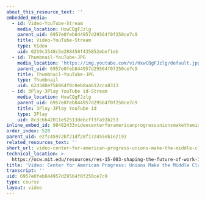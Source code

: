 ```yaml
---
about_this_resource_text: ''
embedded_media:
  - id: Video-YouTube-Stream
    media_location: HxwCQgFJzlg
    parent_uid: 6957e0feb844957d29564f0f250ce7c9
    title: Video-YouTube-Stream
    type: Video
    uid: 0259c3548c5e288450f435852ebef1eb
  - id: Thumbnail-YouTube-JPG
    media_location: 'https://img.youtube.com/vi/HxwCQgFJzlg/default.jpg'
    parent_uid: 6957e0feb844957d29564f0f250ce7c9
    title: Thumbnail-YouTube-JPG
    type: Thumbnail
    uid: 62d3d0ef5b964f0c0eb8aab12cca8313
  - id: 3Play-3Play YouTube id-Stream
    media_location: HxwCQgFJzlg
    parent_uid: 6957e0feb844957d29564f0f250ce7c9
    title: 3Play-3Play YouTube id
    type: 3Play
    uid: 8cdc6642011e52513debcff3fa93b253
inline_embed_id: 98482433videocenterforamericanprogressunionsmakethemiddleclass48024292
order_index: 528
parent_uid: e2fc45972bf21df28f172455eb1e2193
related_resources_text: ''
short_url: video-center-for-american-progress-unions-make-the-middle-class-2
technical_location: >-
  https://ocw.mit.edu/resources/res-15-003-shaping-the-future-of-work-15-662x-spring-2016/the-worker-voice-and-advocacy/for-more-information-2/video-center-for-american-progress-unions-make-the-middle-class-2
title: 'Video: Center for American Progress: Unions Make the Middle Class'
transcript: ''
uid: 6957e0feb844957d29564f0f250ce7c9
type: course
layout: video
---
```

